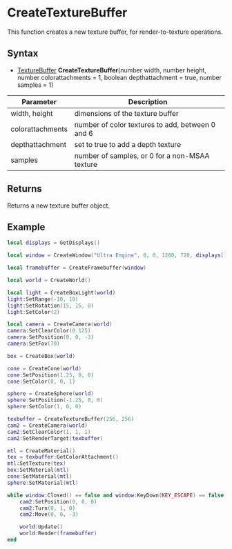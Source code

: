 # CreateTextureBuffer

This function creates a new texture buffer, for render-to-texture operations.

## Syntax

- [TextureBuffer](TextureBuffer.md) **CreateTextureBuffer**(number width, number height, number colorattachments = 1, boolean depthattachment = true, number samples = 1)

| Parameter | Description |
|---|---|
| width, height | dimensions of the texture buffer |
| colorattachments | number of color textures to add, between 0 and 6 |
| depthattachment | set to true to add a depth texture |
| samples | number of samples, or 0 for a non-MSAA texture |

## Returns

Returns a new texture buffer object.

## Example

```lua
local displays = GetDisplays()

local window = CreateWindow("Ultra Engine", 0, 0, 1280, 720, displays[1], WINDOW_CENTER | WINDOW_TITLEBAR)

local framebuffer = CreateFramebuffer(window)

local world = CreateWorld()

local light = CreateBoxLight(world)
light:SetRange(-10, 10)
light:SetRotation(15, 15, 0)
light:SetColor(2)

local camera = CreateCamera(world)
camera:SetClearColor(0.125)
camera:SetPosition(0, 0, -3)
camera:SetFov(70)

box = CreateBox(world)

cone = CreateCone(world)
cone:SetPosition(1.25, 0, 0)
cone:SetColor(0, 0, 1)

sphere = CreateSphere(world)
sphere:SetPosition(-1.25, 0, 0)
sphere:SetColor(1, 0, 0)

texbuffer = CreateTextureBuffer(256, 256)
cam2 = CreateCamera(world)
cam2:SetClearColor(1, 1, 1)
cam2:SetRenderTarget(texbuffer)

mtl = CreateMaterial()
tex = texbuffer:GetColorAttachment()
mtl:SetTexture(tex)
box:SetMaterial(mtl)
cone:SetMaterial(mtl)
sphere:SetMaterial(mtl)

while window:Closed() == false and window:KeyDown(KEY_ESCAPE) == false do
    cam2:SetPosition(0, 0, 0)
    cam2:Turn(0, 1, 0)
    cam2:Move(0, 0, -3)

    world:Update()
    world:Render(framebuffer)
end
```

